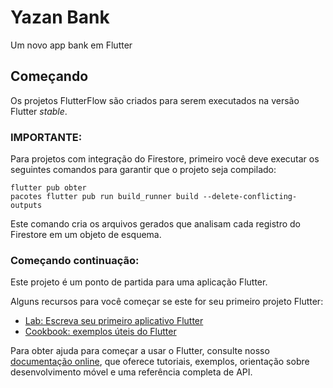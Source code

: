# Yazan Bank

Um novo app bank em Flutter 

## Começando

Os projetos FlutterFlow são criados para serem executados na versão Flutter _stable_.

### IMPORTANTE:

Para projetos com integração do Firestore, primeiro você deve executar os seguintes comandos para garantir que o projeto seja compilado:

```
flutter pub obter
pacotes flutter pub run build_runner build --delete-conflicting-outputs
```

Este comando cria os arquivos gerados que analisam cada registro do Firestore em um objeto de esquema.

### Começando continuação:

Este projeto é um ponto de partida para uma aplicação Flutter.

Alguns recursos para você começar se este for seu primeiro projeto Flutter:

- [Lab: Escreva seu primeiro aplicativo Flutter](https://flutter.dev/docs/get-started/codelab)
- [Cookbook: exemplos úteis do Flutter](https://flutter.dev/docs/cookbook)

Para obter ajuda para começar a usar o Flutter, consulte nosso
[documentação online](https://flutter.dev/docs), que oferece tutoriais,
exemplos, orientação sobre desenvolvimento móvel e uma referência completa de API.
